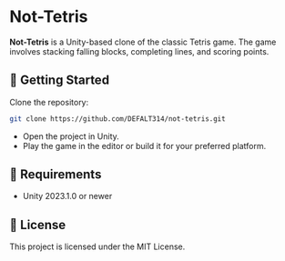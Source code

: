 # Not-Tetris

**Not-Tetris** is a Unity-based clone of the classic Tetris game. The game involves stacking falling blocks, completing lines, and scoring points.

## 🚀 Getting Started

Clone the repository:

```bash
git clone https://github.com/DEFALT314/not-tetris.git
```

* Open the project in Unity.
* Play the game in the editor or build it for your preferred platform.

## 🧩 Requirements

* Unity 2023.1.0 or newer

## 📄 License

This project is licensed under the MIT License.
